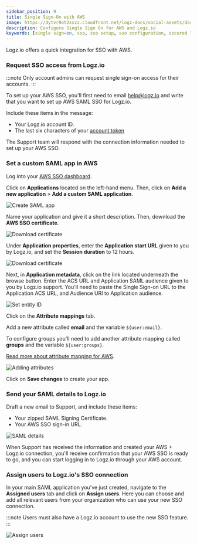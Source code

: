 ```yaml
---
sidebar_position: 9
title: Single Sign-On with AWS
image: https://dytvr9ot2sszz.cloudfront.net/logz-docs/social-assets/docs-social.jpg
description: Configure Single Sign On for AWS and Logz.io
keywords: [single sign=on, sso, sso setup, sso configuration, secured login, integration, AWS]
---
```


Logz.io offers a quick integration for SSO with AWS.


### Request SSO access from Logz.io


:::note
Only account admins can request single sign-on access for their accounts.
:::

To set up your AWS SSO, you'll first need to email [help@logz.io](mailto:help@logz.io) and write that you want to set up AWS SAML SSO for Logz.io.

Include these items in the message:

* Your Logz.io account ID.
* The last six characters of your [account token](https://app.logz.io/#/dashboard/settings/manage-accounts)

The Support team will respond with the connection information needed to set up your AWS SSO.

### Set a custom SAML app in AWS

Log into your [AWS SSO dashboard](https://us-east-1.console.aws.amazon.com/singlesignon/identity/home).

Click on **Applications** located on the left-hand menu. Then, click on **Add a new application** > **Add a custom SAML application**.

![Create SAML app](https://dytvr9ot2sszz.cloudfront.net/logz-docs/sso-providers/aws/create-saml-app.gif)

Name your application and give it a short description. Then, download the **AWS SSO certificate**.

![Download certificate](https://dytvr9ot2sszz.cloudfront.net/logz-docs/sso-providers/aws/export-certificate.png)

Under **Application properties**, enter the **Application start URL** given to you by Logz.io, and set the **Session duration** to 12 hours. 

![Download certificate](https://dytvr9ot2sszz.cloudfront.net/logz-docs/sso-providers/aws/application-properties-aws.png)

Next, in **Application metadata**, click on the link located underneath the browse button. Enter the ACS URL and Application SAML audience given to you by Logz.io support. You'll need to paste the Single Sign-on URL to the Application ACS URL, and Audience URI to Application audience.

![Set entity ID](https://dytvr9ot2sszz.cloudfront.net/logz-docs/sso-providers/aws/new-saml-screen.png)

Click on the **Attribute mappings** tab. 

Add a new attribute called **email** and the variable `${user:email}`.

To configure groups you'll need to add another attribute mapping called **groups** and the variable `${user:groups}`.

[Read more about attribute mapping for AWS](https://docs.aws.amazon.com/singlesignon/latest/userguide/attributemappingsconcept.html). 

![Adding attributes](https://dytvr9ot2sszz.cloudfront.net/logz-docs/sso-providers/aws/adding-attribute-aws.png)

Click on **Save changes** to create your app.

### Send your SAML details to Logz.io

Draft a new email to Support, and include these items:

* Your zipped SAML Signing Certificate.
* Your AWS SSO sign-in URL.

![SAML details](https://dytvr9ot2sszz.cloudfront.net/logz-docs/sso-providers/aws/aws-sso-metadata.png)

When Support has received the information and created your AWS + Logz.io connection, you'll receive confirmation that your AWS SSO is ready to go, and you can start logging in to Logz.io through your AWS account.

### Assign users to Logz.io's SSO connection

In your main SAML application you've just created, navigate to the **Assigned users** tab and click on **Assign users**. Here you can choose and add all relevant users from your organization who can use your new SSO connection.

:::note
Users must also have a Logz.io account to use the new SSO feature.
:::

![Assign users](https://dytvr9ot2sszz.cloudfront.net/logz-docs/sso-providers/aws/assign-users.png)

